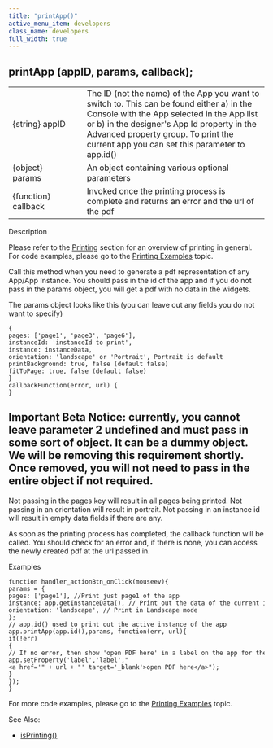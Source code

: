 ```yaml
---
title: "printApp()"
active_menu_item: developers
class_name: developers
full_width: true
---
```



## printApp (appID, params, callback);

<table>
<tr>
<td width="170">
{string} appID

</td>
<td width="1">
</td>
<td width="710">
The ID (not the name) of the App you want to switch to. This can be found either a) in the Console with the App selected in the App list or b) in the designer's App Id property in the Advanced property group. To print the current app you can set this parameter to app.id()

</td>
</tr>
<tr>
<td width="170">
{object} params

</td>
<td width="1">
</td>
<td width="710">
An object containing various optional parameters

</td>
</tr>
<tr>
<td width="170">
{function} callback

</td>
<td width="1">
</td>
<td width="710">
Invoked once the printing process is complete and returns an error and the url of the pdf

</td>
</tr>
</table>

Description

Please refer to the [Printing](../../../product-guide/advanced-features/printing/index) section for an overview of printing in general. For code examples, please go to the [Printing Examples](../../../product-guide/advanced-features/printing/printing-examples) topic.

Call this method when you need to generate a pdf representation of any App/App Instance. You should pass in the id of the app and if you do not pass in the params object, you will get a pdf with no data in the widgets.

The params object looks like this (you can leave out any fields you do not want to specify)

    {
    pages: ['page1', 'page3', 'page6'],
    instanceId: 'instanceId to print',
    instance: instanceData,
    orientation: 'landscape' or 'Portrait', Portrait is default
    printBackground: true, false (default false)
    fitToPage: true, false (default false)
    }
    callbackFunction(error, url) {
    }
   

## Important Beta Notice: currently, you cannot leave parameter 2 undefined and must pass in some sort of object. It can be a dummy object. We will be removing this requirement shortly. Once removed, you will not need to pass in the entire object if not required.

Not passing in the pages key will result in all pages being printed. Not passing in an orientation will result in portrait. Not passing in an instance id will result in empty data fields if there are any.

As soon as the printing process has completed, the callback function will be called. You should check for an error and, if there is none, you can access the newly created pdf at the url passed in.

Examples

    function handler_actionBtn_onClick(mouseev){
    params = {
    pages: ['page1'], //Print just page1 of the app
    instance: app.getInstanceData(), // Print out the data of the current instance
    orientation: 'landscape', // Print in Landscape mode
    };
    // app.id() used to print out the active instance of the app
    app.printApp(app.id(),params, function(err, url){
    if(!err)
    {
    // If no error, then show 'open PDF here' in a label on the app for the user to click
    app.setProperty('label','label',"<a href='" + url + "' target='_blank'>open PDF here</a>");
    }
    });
    }
   

For more code examples, please go to the [Printing Examples](../../../product-guide/advanced-features/printing/printing-examples) topic.

See Also:

 - [isPrinting()](isprinting)

